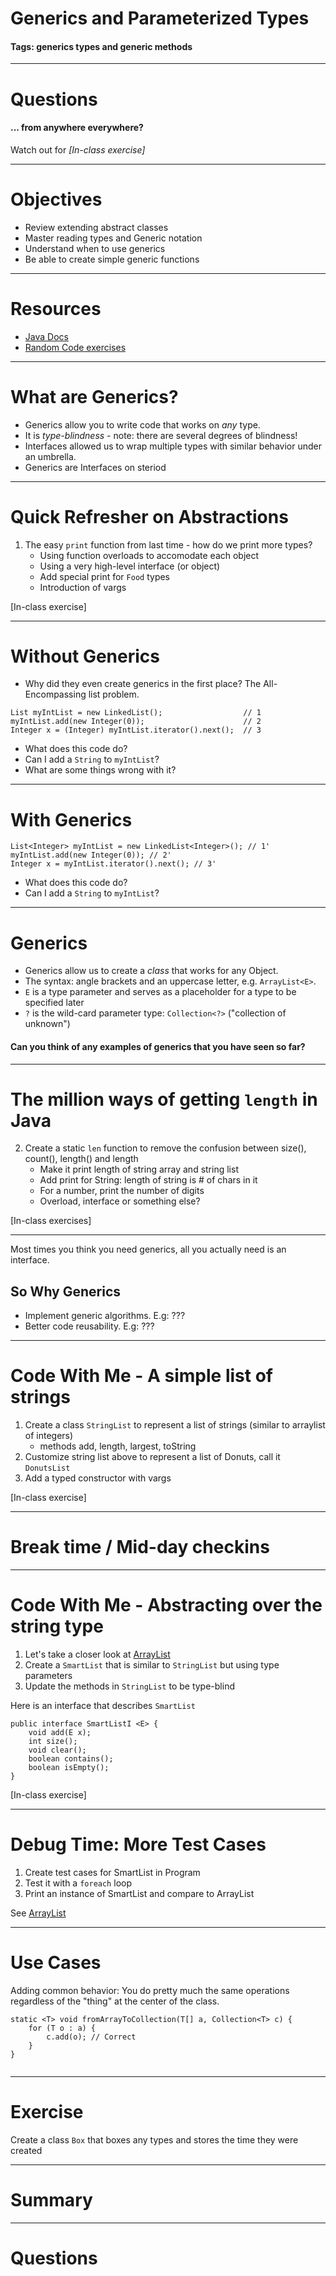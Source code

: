 # Generics and Parameterized Types 
#### Tags: generics types and generic methods
 
--- 

# Questions
#### ... from anywhere everywhere?

Watch out for *[In-class exercise]*

---
 
# Objectives 
 
- Review extending abstract classes 
- Master reading types and Generic notation 
- Understand when to use generics 
- Be able to create simple generic functions 
 
--- 
 
# Resources 
 
- [Java Docs](https://docs.oracle.com/javase/tutorial/java/generics/types.html) 
- [Random Code exercises](https://www.cs.utexas.edu/~scottm/cs307/codingSamples.htm) 
 
--- 
 
# What are Generics? 
 
- Generics allow you to write code that works on *any* type. 
- It is *type-blindness* - note: there are several degrees of blindness! 
- Interfaces allowed us to wrap multiple types with similar behavior under an umbrella. 
- Generics are Interfaces on steriod
 
--- 
 
# Quick Refresher on Abstractions 
 
1. The easy `print` function from last time - how do we print more types? 
    - Using function overloads to accomodate each object 
    - Using a very high-level interface (or object) 
    - Add special print for `Food` types 
    - Introduction of vargs 
 
[In-class exercise] 
 
--- 
 
# Without Generics 

- Why did they even create generics in the first place? The All-Encompassing list problem.

``` 
List myIntList = new LinkedList();                  // 1 
myIntList.add(new Integer(0));                      // 2 
Integer x = (Integer) myIntList.iterator().next();  // 3         
``` 
 
- What does this code do? 
- Can I add a `String` to `myIntList`? 
- What are some things wrong with it? 
 
--- 
 
# With Generics 
 
``` 
List<Integer> myIntList = new LinkedList<Integer>(); // 1' 
myIntList.add(new Integer(0)); // 2' 
Integer x = myIntList.iterator().next(); // 3' 
``` 
 
- What does this code do? 
- Can I add a `String` to `myIntList`? 
 
--- 
 
# Generics 
 
- Generics allow us to create a *class* that works for any Object.  
- The syntax: angle brackets and an uppercase letter, e.g. `ArrayList<E>`. 
- `E` is a type parameter and serves as a placeholder for a type to be specified later 
- `?` is the wild-card parameter type: `Collection<?>` ("collection of unknown") 
 
#### Can you think of any examples of generics that you have seen so far? 
 
--- 
 
# The million ways of getting `length` in Java 
 
2. Create a static `len` function to remove the confusion between size(), count(), length() and length 
    - Make it print length of string array and string list 
    - Add print for String: length of string is # of chars in it 
    - For a number, print the number of digits 
    - Overload, interface or something else? 
 
[In-class exercises] 
 
--- 
 
Most times you think you need generics, all you actually need is an interface. 
 
So Why Generics 
------------ 
- Implement generic algorithms. E.g: ??? 
- Better code reusability. E.g: ??? 
 
--- 
 
# Code With Me - A simple list of strings 
 
1. Create a class `StringList` to represent a list of strings (similar to arraylist of integers) 
    - methods add, length, largest, toString 
2. Customize string list above to represent a list of Donuts, call it `DonutsList` 
3. Add a typed constructor with vargs 
 
[In-class exercise] 

---

# Break time / Mid-day checkins
 
--- 
 
# Code With Me - Abstracting over the string type 
 
1. Let's take a closer look at [ArrayList](https://docs.oracle.com/javase/8/docs/api/java/util/ArrayList.html) 
2. Create a `SmartList` that is similar to `StringList` but using type parameters 
3. Update the methods in `StringList` to be type-blind 
 
Here is an interface that describes `SmartList` 
``` 
public interface SmartListI <E> { 
    void add(E x); 
    int size(); 
    void clear(); 
    boolean contains(); 
    boolean isEmpty(); 
} 
``` 
 
[In-class exercise] 
 
--- 
 
# Debug Time: More Test Cases 
 
1. Create test cases for SmartList in Program 
2. Test it with a `foreach` loop 
3. Print an instance of SmartList and compare to ArrayList 
 
See [ArrayList](https://docs.oracle.com/javase/8/docs/api/java/util/ArrayList.html) 
 
--- 
 
# Use Cases 
 
Adding common behavior: You do pretty much the same operations regardless of the "thing" at the center of the class. 
 
``` 
static <T> void fromArrayToCollection(T[] a, Collection<T> c) { 
    for (T o : a) { 
        c.add(o); // Correct 
    } 
} 
 
``` 
 
--- 
 
# Exercise

Create a class `Box` that boxes any types and stores the time they were created
 
--- 
 
# Summary 
 
 
 
--- 
 
# Questions